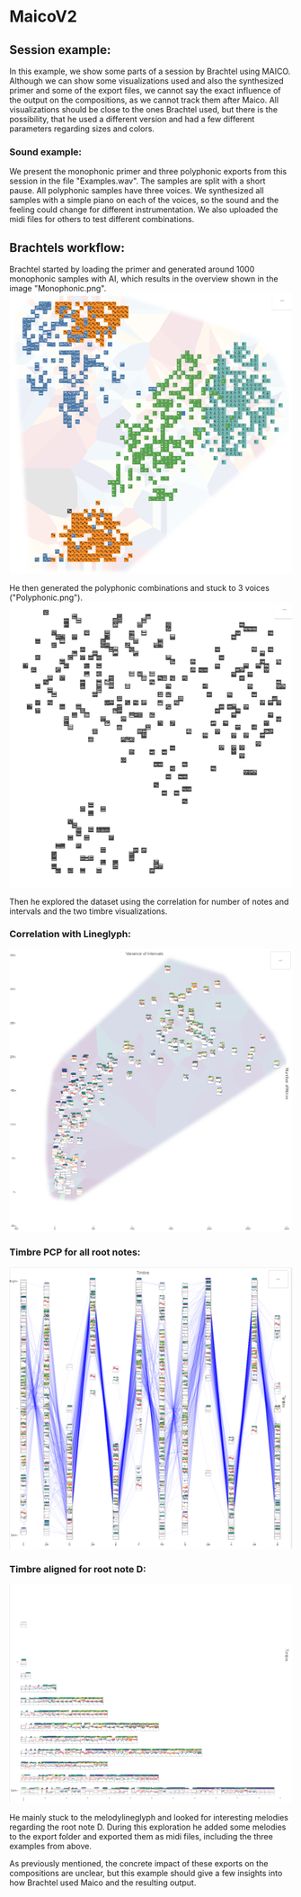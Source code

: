 # MaicoV2
 
## Session example:

In this example, we show some parts of a session by Brachtel using MAICO. 
Although we can show some visualizations used and also the synthesized primer and some of the export files, we cannot say the exact influence of the output on the compositions, as we cannot track them after Maico.
All visualizations should be close to the ones Brachtel used, but there is the possibility, that he used a different version and had a few different parameters regarding sizes and colors.

### Sound example: 

We present the monophonic primer and three polyphonic exports from this session in the file "Examples.wav".
The samples are split with a short pause.
All polyphonic samples have three voices. 
We synthesized all samples with a simple piano on each of the voices, so the sound and the feeling could change for different instrumentation. 
We also uploaded the midi files for others to test different combinations.

## Brachtels workflow:

Brachtel started by loading the primer and generated around 1000 monophonic samples with AI, which results in the overview shown in the image "Monophonic.png". 
![Overview of Monophonic Samples](https://github.com/visvar/MAICoV2/blob/main/Example_Session/Monophonic.PNG)

He then generated the polyphonic combinations and stuck to 3 voices ("Polyphonic.png"). 
![Overview of Polyphonic Samples](https://github.com/visvar/MAICoV2/blob/main/Example_Session/Polyphonic.PNG)

Then he explored the dataset using the correlation for number of notes and intervals and the two timbre visualizations.
### Correlation with Lineglyph:
![CorrelationLineglyph](https://github.com/visvar/MAICoV2/blob/main/Example_Session/CorrelationLineglyph.PNG)

### Timbre PCP for all root notes:
![TimbrePCP](https://github.com/visvar/MAICoV2/blob/main/Example_Session/TimbrePCP.PNG)

### Timbre aligned for root note D:
![TimbreRootD](https://github.com/visvar/MAICoV2/blob/main/Example_Session/TimbreRootD.PNG)

He mainly stuck to the melodylineglyph and looked for interesting melodies regarding the root note D. 
During this exploration he added some melodies to the export folder and exported them as midi files, including the three examples from above.

As previously mentioned, the concrete impact of these exports on the compositions are unclear, but this example should give a few insights into how Brachtel used Maico and the resulting output.
